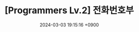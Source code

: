 ---
layout: post
title:  "[Programmers Lv.2] 전화번호부"
date:   2024-03-03 19:15:16 +0900
categories: study
tags: codingtest programmers trie
---
